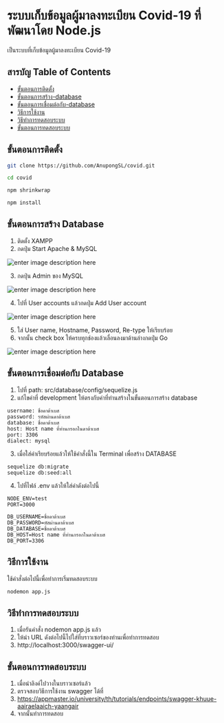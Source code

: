 # ระบบเก็บข้อมูลผู้มาลงทะเบียน Covid-19 ที่พัฒนาโดย Node.js

เป็นระบบที่เก็บข้อมูลผู้มาลงทะเบียน Covid-19


## สารบัญ Table of Contents

- [ขั้นตอนการติดตั้ง](#%E0%B8%82%E0%B8%B1%E0%B9%89%E0%B8%99%E0%B8%95%E0%B8%AD%E0%B8%99%E0%B8%81%E0%B8%B2%E0%B8%A3%E0%B8%95%E0%B8%B4%E0%B8%94%E0%B8%95%E0%B8%B1%E0%B9%89%E0%B8%87)
- [ขั้นตอนการสร้าง-database](#%E0%B8%82%E0%B8%B1%E0%B9%89%E0%B8%99%E0%B8%95%E0%B8%AD%E0%B8%99%E0%B8%81%E0%B8%B2%E0%B8%A3%E0%B8%AA%E0%B8%A3%E0%B9%89%E0%B8%B2%E0%B8%87-database)
- [ขั้นตอนการเชื่อมต่อกับ-database](#%E0%B8%82%E0%B8%B1%E0%B9%89%E0%B8%99%E0%B8%95%E0%B8%AD%E0%B8%99%E0%B8%81%E0%B8%B2%E0%B8%A3%E0%B9%80%E0%B8%8A%E0%B8%B7%E0%B9%88%E0%B8%AD%E0%B8%A1%E0%B8%95%E0%B9%88%E0%B8%AD%E0%B8%81%E0%B8%B1%E0%B8%9A-database)
- [วิธีการใช้งาน](#%E0%B8%A7%E0%B8%B4%E0%B8%98%E0%B8%B5%E0%B8%81%E0%B8%B2%E0%B8%A3%E0%B9%83%E0%B8%8A%E0%B9%89%E0%B8%87%E0%B8%B2%E0%B8%99)
- [วิธีทำการทดสอบระบบ](#%E0%B8%A7%E0%B8%B4%E0%B8%98%E0%B8%B5%E0%B8%97%E0%B8%B3%E0%B8%81%E0%B8%B2%E0%B8%A3%E0%B8%97%E0%B8%94%E0%B8%AA%E0%B8%AD%E0%B8%9A%E0%B8%A3%E0%B8%B0%E0%B8%9A%E0%B8%9A)
- [ขั้นตอนการทดสอบระบบ](#%E0%B8%82%E0%B8%B1%E0%B9%89%E0%B8%99%E0%B8%95%E0%B8%AD%E0%B8%99%E0%B8%81%E0%B8%B2%E0%B8%A3%E0%B8%97%E0%B8%94%E0%B8%AA%E0%B8%AD%E0%B8%9A%E0%B8%A3%E0%B8%B0%E0%B8%9A%E0%B8%9A)




## ขั้นตอนการติดตั้ง
``` bash
git clone https://github.com/AnupongSL/covid.git

cd covid

npm shrinkwrap

npm install

```
## ขั้นตอนการสร้าง Database

1. ติดตั้ง XAMPP
2. กดปุ่ม Start Apache & MySQL

![enter image description here](https://static.filehorse.com/screenshots/developer-tools/xampp-screenshot-01.png)

3. กดปุ่น Admin ของ MySQL

![enter image description here](https://people.utm.my/shaharil/files/2020/03/Capture-2-5.jpg)

4. ไปที่ User accounts แล้วกดปุ่ม Add User account

![enter image description here](https://www.linuxshelltips.com/wp-content/uploads/2021/09/MySQL-User-Accounts.png)


5. ใส่ User name, Hostname, Password, Re-type ให้เรียบร้อย
6. จากนั้น check box ให้ครบทุกช่องแล้วเลื่อนลงมาด้านล่างกดปุ่ม Go

![enter image description here](https://www.cs.virginia.edu/~up3f/cs4640/images/db-setup/phpmyadmin-create-user.png)
## ขั้นตอนการเชื่อมต่อกับ Database

1. ไปที่ path: src/database/config/sequelize.js
2. แก้ไขค่าที่ development ให้ตรงกับค่าที่ท่านสร้างในขั้นตอนการสร้าง database
```
username: ชื่อดาต้าเบส
password: รหัสผ่านดาต้าเบส
database: ชื่อดาต้าเบส
host: Host name ที่ท่านกรอกในดาต้าเบส
port: 3306
dialect: mysql
```

3. เมื่อใส่ค่าเรียบร้อยแล้วให้ใช้คำสั่งนี้ใน Terminal เพื่อสร้าง DATABASE
```
sequelize db:migrate
sequelize db:seed:all
```
4. ไปที่ไฟล์ .env แล้วให้ใส่ค่าดังต่อไปนี้
```
NODE_ENV=test
PORT=3000

DB_USERNAME=ชื่อดาต้าเบส
DB_PASSWORD=หัสผ่านดาต้าเบส
DB_DATABASE=ชื่อดาต้าเบส
DB_HOST=Host name ที่ท่านกรอกในดาต้าเบส
DB_PORT=3306
```

## วิธีการใช้งาน
ใช้คำสั่งต่อไปนี้เพื่อทำการเริ่มทดสอบระบบ
```bash
nodemon app.js
```

## วิธีทำการทดสอบระบบ
1. เมื่อรันคำสั่ง nodemon app.js แล้ว
2. ให้นำ URL ดังต่อไปนี้ไปใส่ที่บราวเซอร์ของท่านเพื่อทำการทดสอบ
3. http://localhost:3000/swagger-ui/

## ขั้นตอนการทดสอบระบบ

1. เมื่อนำลิงค์ไปวางในบราวเซอร์แล้ว
2. ตรวจสอบวิธีการใช้งาน swagger ได้ที่
3. https://appmaster.io/university/th/tutorials/endpoints/swagger-khuue-aairaelaaich-yaangair
4. จากนั้นทำการทดสอบ
